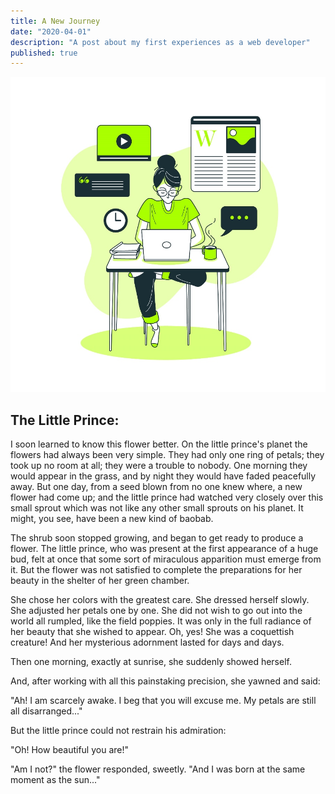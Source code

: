 ```yaml
---
title: A New Journey
date: "2020-04-01"
description: "A post about my first experiences as a web developer"
published: true
---
```


![Developer Blog Post Image](./01.jpg)

## The Little Prince:

I soon learned to know this flower better. On the little prince's planet the flowers had always been very simple. They had only one ring of petals; they took up no room at all; they were a trouble to nobody. One morning they would appear in the grass, and by night they would have faded peacefully away. But one day, from a seed blown from no one knew where, a new flower had come up; and the little prince had watched very closely over this small sprout which was not like any other small sprouts on his planet. It might, you see, have been a new kind of baobab.

The shrub soon stopped growing, and began to get ready to produce a flower. The little prince, who was present at the first appearance of a huge bud, felt at once that some sort of miraculous apparition must emerge from it. But the flower was not satisfied to complete the preparations for her beauty in the shelter of her green chamber.

She chose her colors with the greatest care. She dressed herself slowly. She adjusted her petals one by one. She did not wish to go out into the world all rumpled, like the field poppies. It was only in the full radiance of her beauty that she wished to appear. Oh, yes! She was a coquettish creature! And her mysterious adornment lasted for days and days.

Then one morning, exactly at sunrise, she suddenly showed herself.

And, after working with all this painstaking precision, she yawned and said:

"Ah! I am scarcely awake. I beg that you will excuse me. My petals are still all disarranged..."

But the little prince could not restrain his admiration:

"Oh! How beautiful you are!"

"Am I not?" the flower responded, sweetly. "And I was born at the same moment as the sun..."
